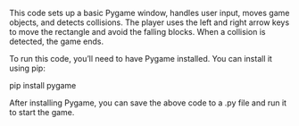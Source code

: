 This code sets up a basic Pygame window, handles user input, moves game objects, and detects collisions. The player uses the left and right arrow keys to move the rectangle and avoid the falling blocks. When a collision is detected, the game ends.

To run this code, you’ll need to have Pygame installed. You can install it using pip:

pip install pygame

After installing Pygame, you can save the above code to a .py file and run it to start the game.
